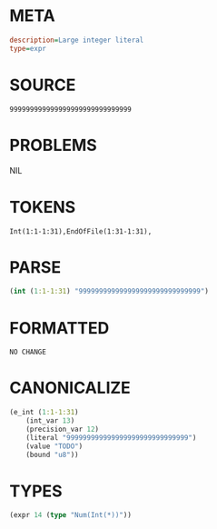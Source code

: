# META
~~~ini
description=Large integer literal
type=expr
~~~
# SOURCE
~~~roc
999999999999999999999999999999
~~~
# PROBLEMS
NIL
# TOKENS
~~~zig
Int(1:1-1:31),EndOfFile(1:31-1:31),
~~~
# PARSE
~~~clojure
(int (1:1-1:31) "999999999999999999999999999999")
~~~
# FORMATTED
~~~roc
NO CHANGE
~~~
# CANONICALIZE
~~~clojure
(e_int (1:1-1:31)
	(int_var 13)
	(precision_var 12)
	(literal "999999999999999999999999999999")
	(value "TODO")
	(bound "u8"))
~~~
# TYPES
~~~clojure
(expr 14 (type "Num(Int(*))"))
~~~